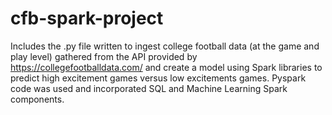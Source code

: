 # cfb-spark-project

Includes the .py file written to ingest college football data (at the game and play level) gathered from the API provided by https://collegefootballdata.com/ and create a model using Spark libraries to predict high excitement games versus low excitements games. Pyspark code was used and incorporated SQL and Machine Learning Spark components. 

